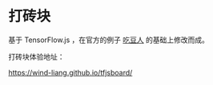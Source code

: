 # 打砖块

基于 TensorFlow.js ，在官方的例子 [吃豆人](https://storage.googleapis.com/tfjs-examples/webcam-transfer-learning/dist/index.html) 的基础上修改而成。

打砖块体验地址：

https://wind-liang.github.io/tfjsboard/


